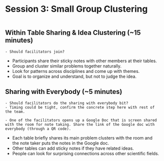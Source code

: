 # Session 3: Small Group Clustering

```{include} ../timers/timer-20-minutes.md

```


## Within Table Sharing & Idea Clustering (~15 minutes)

```{warning} 
- Should facilitators join?
```

- Participants share their sticky notes with other members at their tables.
- Group and cluster similar problems together naturally.
- Look for patterns across disciplines and come up with themes.
- Goal is to organize and understand, but not to judge the idea.

## Sharing with Everybody (~5 minutes)

```{warning} 
- Should facilitators do the sharing with everybody bit?
- Timing could be tight, confirm the concrete step here with rest of the team.
```

```{admonition} Prerequisites
- One of the facilitators opens up a Google Doc that is screen shared with the room for note taking. Share the link of the Google doc with everybody (through a QR code).
```

- Each table briefly shares its main problem clusters with the room and the note taker puts the notes in the Google doc.
- Other tables can add sticky notes if they have related ideas.
- People can look for surprising connections across other scientific fields.

